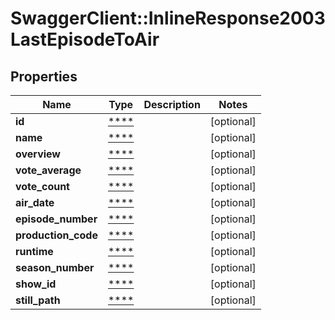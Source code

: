 # SwaggerClient::InlineResponse2003LastEpisodeToAir

## Properties
Name | Type | Description | Notes
------------ | ------------- | ------------- | -------------
**id** | [****](.md) |  | [optional] 
**name** | [****](.md) |  | [optional] 
**overview** | [****](.md) |  | [optional] 
**vote_average** | [****](.md) |  | [optional] 
**vote_count** | [****](.md) |  | [optional] 
**air_date** | [****](.md) |  | [optional] 
**episode_number** | [****](.md) |  | [optional] 
**production_code** | [****](.md) |  | [optional] 
**runtime** | [****](.md) |  | [optional] 
**season_number** | [****](.md) |  | [optional] 
**show_id** | [****](.md) |  | [optional] 
**still_path** | [****](.md) |  | [optional] 

